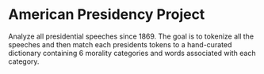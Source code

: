 # American Presidency Project
Analyze all presidential speeches since 1869. The goal is to tokenize all the speeches and then match each presidents tokens to a hand-curated dictionary containing 6 morality categories and words associated with each category.


